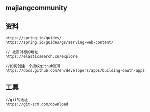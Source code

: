 ## majiangcommunity

## 资料
    https://spring.io/guides/
    https://spring.io/guides/gs/serving-web-content/
    
    // 社区对标的地址
    https://elasticsearch.cn/explore

    //如何创建一个授权github账号
    https://docs.github.com/en/developers/apps/building-oauth-apps


## 工具
    //git的地址
    https://git-scm.com/download
